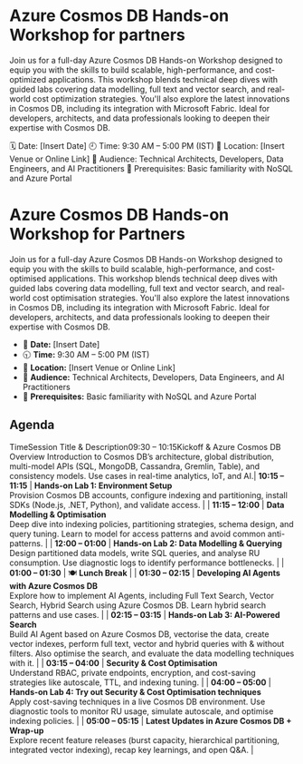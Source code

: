 # Azure Cosmos DB Hands-on Workshop for partners

Join us for a full-day Azure Cosmos DB Hands-on Workshop designed to equip you with the skills to build scalable, high-performance, and cost-optimized applications. This workshop blends technical deep dives with guided labs covering data modelling, full text and vector search, and real-world cost optimization strategies. You'll also explore the latest innovations in Cosmos DB, including its integration with Microsoft Fabric. Ideal for developers, architects, and data professionals looking to deepen their expertise with Cosmos DB.

🗓 Date: [Insert Date]
🕘 Time: 9:30 AM – 5:00 PM (IST)
📍 Location: [Insert Venue or Online Link]
🎯 Audience: Technical Architects, Developers, Data Engineers, and AI Practitioners
🧠 Prerequisites: Basic familiarity with NoSQL and Azure Portal

# Azure Cosmos DB Hands-on Workshop for Partners

Join us for a full-day Azure Cosmos DB Hands-on Workshop designed to equip you with the skills to build scalable, high-performance, and cost-optimised applications. This workshop blends technical deep dives with guided labs covering data modelling, full text and vector search, and real-world cost optimisation strategies. You'll also explore the latest innovations in Cosmos DB, including its integration with Microsoft Fabric. Ideal for developers, architects, and data professionals looking to deepen their expertise with Cosmos DB.

- 📅 **Date:** [Insert Date]
- 🕤 **Time:** 9:30 AM – 5:00 PM (IST)
- 📍 **Location:** [Insert Venue or Online Link]
- 🎯 **Audience:** Technical Architects, Developers, Data Engineers, and AI Practitioners
- 🧠 **Prerequisites:** Basic familiarity with NoSQL and Azure Portal

## Agenda

TimeSession Title & Description09:30 – 10:15Kickoff & Azure Cosmos DB Overview
Introduction to Cosmos DB’s architecture, global distribution, multi-model APIs (SQL, MongoDB, Cassandra, Gremlin, Table), and consistency models. Use cases in real-time analytics, IoT, and AI.| **10:15 – 11:15** | **Hands-on Lab 1: Environment Setup**<br>Provision Cosmos DB accounts, configure indexing and partitioning, install SDKs (Node.js, .NET, Python), and validate access. |
| **11:15 – 12:00** | **Data Modelling & Optimisation**<br>Deep dive into indexing policies, partitioning strategies, schema design, and query tuning. Learn to model for access patterns and avoid common anti-patterns. |
| **12:00 – 01:00** | **Hands-on Lab 2: Data Modelling & Querying**<br>Design partitioned data models, write SQL queries, and analyse RU consumption. Use diagnostic logs to identify performance bottlenecks. |
| **01:00 – 01:30** | 🍽️ **Lunch Break** |
| **01:30 – 02:15** | **Developing AI Agents with Azure Cosmos DB**<br>Explore how to implement AI Agents, including Full Text Search, Vector Search, Hybrid Search using Azure Cosmos DB. Learn hybrid search patterns and use cases. |
| **02:15 – 03:15** | **Hands-on Lab 3: AI-Powered Search**<br>Build AI Agent based on Azure Cosmos DB, vectorise the data, create vector indexes, perform full text, vector and hybrid queries with & without filters. Also optimise the search, and evaluate the data modelling techniques with it. |
| **03:15 – 04:00** | **Security & Cost Optimisation**<br>Understand RBAC, private endpoints, encryption, and cost-saving strategies like autoscale, TTL, and indexing tuning. |
| **04:00 – 05:00** | **Hands-on Lab 4: Try out Security & Cost Optimisation techniques**<br>Apply cost-saving techniques in a live Cosmos DB environment. Use diagnostic tools to monitor RU usage, simulate autoscale, and optimise indexing policies. |
| **05:00 – 05:15** | **Latest Updates in Azure Cosmos DB + Wrap-up**<br>Explore recent feature releases (burst capacity, hierarchical partitioning, integrated vector indexing), recap key learnings, and open Q&A. |

